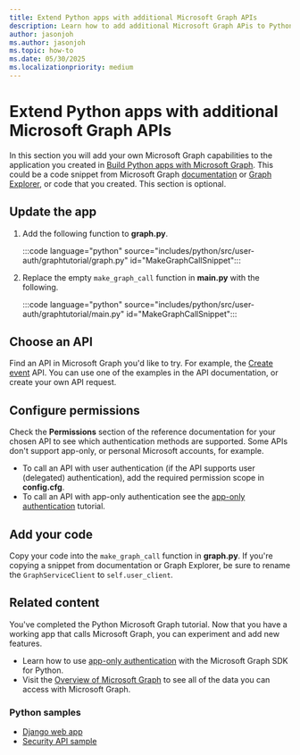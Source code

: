 ```yaml
---
title: Extend Python apps with additional Microsoft Graph APIs
description: Learn how to add additional Microsoft Graph APis to Python apps
author: jasonjoh
ms.author: jasonjoh
ms.topic: how-to
ms.date: 05/30/2025
ms.localizationpriority: medium
---
```


# Extend Python apps with additional Microsoft Graph APIs

In this section you will add your own Microsoft Graph capabilities to the application you created in [Build Python apps with Microsoft Graph](python.md). This could be a code snippet from Microsoft Graph [documentation](/graph/api/overview) or [Graph Explorer](https://developer.microsoft.com/graph/graph-explorer), or code that you created. This section is optional.

## Update the app

1. Add the following function to **graph.py**.

    :::code language="python" source="includes/python/src/user-auth/graphtutorial/graph.py" id="MakeGraphCallSnippet":::

1. Replace the empty `make_graph_call` function in **main.py** with the following.

    :::code language="python" source="includes/python/src/user-auth/graphtutorial/main.py" id="MakeGraphCallSnippet":::

## Choose an API

Find an API in Microsoft Graph you'd like to try. For example, the [Create event](/graph/api/user-post-events) API. You can use one of the examples in the API documentation, or create your own API request.

## Configure permissions

Check the **Permissions** section of the reference documentation for your chosen API to see which authentication methods are supported. Some APIs don't support app-only, or personal Microsoft accounts, for example.

- To call an API with user authentication (if the API supports user (delegated) authentication), add the required permission scope in **config.cfg**.
- To call an API with app-only authentication see the [app-only authentication](/graph/tutorials/python-app-only) tutorial.

## Add your code

Copy your code into the `make_graph_call` function in **graph.py**. If you're copying a snippet from documentation or Graph Explorer, be sure to rename the `GraphServiceClient` to `self.user_client`.

## Related content

You've completed the Python Microsoft Graph tutorial. Now that you have a working app that calls Microsoft Graph, you can experiment and add new features.

- Learn how to use [app-only authentication](/graph/tutorials/python-app-only) with the Microsoft Graph SDK for Python.
- Visit the [Overview of Microsoft Graph](/graph/overview) to see all of the data you can access with Microsoft Graph.

### Python samples

- [Django web app](https://github.com/microsoftgraph/msgraph-training-pythondjangoapp)
- [Security API sample](https://github.com/microsoftgraph/python-security-rest-sample)
